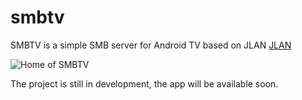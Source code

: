 # smbtv

SMBTV is a simple SMB server for Android TV based on JLAN [JLAN](https://www.alfresco.com/news/press-releases/alfresco-makes-leading-java-implementation-jlan-shared-file-drive-interface)

![Home of SMBTV](http://vpictu.re/uploads/0e14a5d6165fcb2903cd227abe7da89533debb29.png)

The project is still in development, the app will be available soon.
